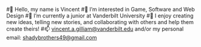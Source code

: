 #👋 Hello, my name is Vincent
#👀 I’m interested in Game, Software and Web Design
#🌱 I’m currently a junior at Vanderbilt University
#💞️ I enjoy creating new ideas, telling new stories, and collaborating with others and help them create theirs!
#📫 vincent.a.gilliam@vanderbilt.edu and/or my personal email: shadybrothers49@gmail.com
<!--
**gilliava/gilliava** is a ✨ _special_ ✨ repository because its `README.md` (this file) appears on your GitHub profile.

Here are some ideas to get you started:

- 🔭 I’m currently working on ...
- 🌱 I’m currently learning ...
- 👯 I’m looking to collaborate on ...
- 🤔 I’m looking for help with ...
- 💬 Ask me about ...
- 📫 How to reach me: ...
- 😄 Pronouns: ...
- ⚡ Fun fact: ...
-->
